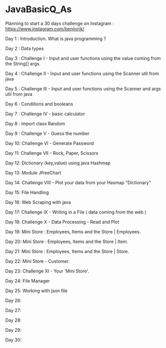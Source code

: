 # JavaBasicQ_As
Planning to start a 30 days challenge on Instagram : https://www.instagram.com/benjivrik/


Day 1 : Introduction.  What is java programming ?

Day 2 : Data types

Day 3 : Challenge I - Input and user functions using the value coming from the String[] args.

Day 4 : Challenge II - Input and user functions using the Scanner util from java

Day 5 : Challenge III - Input and user functions using the Scanner and args util from java

Day 6 : Conditions and booleans

Day 7 : Challenge IV - basic calculator

Day 8 : import class Random

Day 9 : Challenge V - Guess the number

Day 10: Challenge VI - Generate Password

Day 11: Challenge VII - Rock, Paper, Scissors

Day 12: Dictionary (key,value) using java Hashmap

Day 13: Module JfreeChart

Day 14: Challenge VIII - Plot your data from your Hasmap "Dictionary"

Day 15: File Handling

Day 16: Web Scraping with java

Day 17: Challenge IX - Writing in a File ( data coming from the web )

Day 18: Challenge X - Data Processing - Read and Plot

Day 19: Mini Store : Employees, Items and the Store | Employees.

Day 20: Mini Store : Employees, Items and the Store | Item.

Day 21: Mini Store : Employees, Items and the Store | Store.

Day 22: Mini Store - Customer.

Day 23: Challenge XI - Your 'Mini Store'.

Day 24: File Manager

Day 25: Working with json file

Day 26: 

Day 27: 

Day 28: 

Day 29: 

Day 30: 


